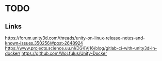 # TODO

## Links

https://forum.unity3d.com/threads/unity-on-linux-release-notes-and-known-issues.350256/#post-2648924
https://www.projects.science.uu.nl/DGKVj16/blog/gitlab-ci-with-unity3d-in-docker/
https://github.com/WoLfulus/Unity-Docker
